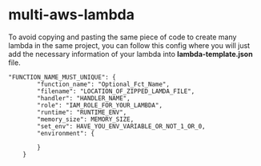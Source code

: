# multi-aws-lambda

To avoid copying and pasting the same piece of code to create many lambda in the same project, you can follow this config where you will just add the necessary information of your lambda into **lambda-template.json** file.

```
"FUNCTION_NAME_MUST_UNIQUE": {
        "function_name": "Optional_Fct_Name",
        "filename": "LOCATION_OF_ZIPPED_LAMDA_FILE",
        "handler": "HANDLER_NAME",
        "role": "IAM_ROLE_FOR_YOUR_LAMBDA",
        "runtime": "RUNTIME_ENV",
        "memory_size": MEMORY_SIZE,
        "set_env": HAVE_YOU_ENV_VARIABLE_OR_NOT_1_OR_0, 
        "environment": {
            
        }
    }
```    
